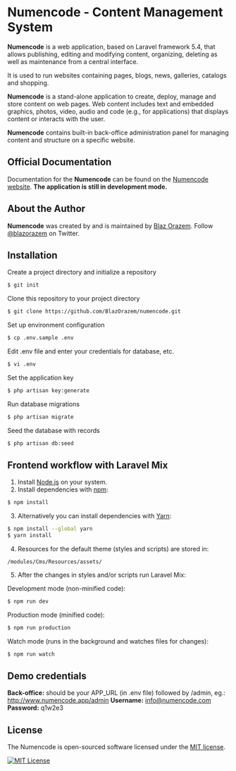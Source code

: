 # Numencode - Content Management System

**Numencode** is a web application, based on Laravel framework 5.4, that allows publishing, editing and modifying 
content, organizing, deleting as well as maintenance from a central interface.

It is used to run websites containing pages, blogs, news, galleries, catalogs and shopping.

**Numencode** is a stand-alone application to create, deploy, manage and store content on web pages. 
Web content includes text and embedded graphics, photos, video, audio and code (e.g., for applications) 
that displays content or interacts with the user.

**Numencode** contains built-in back-office administration panel for managing content and structure on a specific website.

## Official Documentation

Documentation for the **Numencode** can be found on the [Numencode website](http://www.numencode.com/page/docs/).
**The application is still in development mode.**

## About the Author

**Numencode** was created by and is maintained by [Blaz Orazem](http://www.orazem.si/).
Follow [@blazorazem](https://twitter.com/blazorazem) on Twitter.

## Installation

Create a project directory and initialize a repository
```bash
$ git init
```

Clone this repository to your project directory
```bash
$ git clone https://github.com/BlazOrazem/numencode.git
```

Set up environment configuration 
```bash
$ cp .env.sample .env
```

Edit .env file and enter your credentials for database, etc.
```bash
$ vi .env
```

Set the application key
```bash
$ php artisan key:generate
```

Run database migrations
```bash
$ php artisan migrate
```

Seed the database with records
```bash
$ php artisan db:seed
```

## Frontend workflow with Laravel Mix

1. Install [Node.js](https://nodejs.org/) on your system.
2. Install dependencies with [npm](https://www.npmjs.com/):
```bash
$ npm install
```
3. Alternatively you can install dependencies with [Yarn](https://yarnpkg.com/):
```bash
$ npm install --global yarn
$ yarn install
```
4. Resources for the default theme (styles and scripts) are stored in:
~~~
/modules/Cms/Resources/assets/
~~~
5. After the changes in styles and/or scripts run Laravel Mix:

Development mode (non-minified code):
```bash
$ npm run dev
```
Production mode (minified code):
```bash
$ npm run production
```
Watch mode (runs in the background and watches files for changes):
```bash
$ npm run watch
```

## Demo credentials

**Back-office:** should be your APP_URL (in .env file) followed by /admin, eg.: http://www.numencode.app/admin
**Username:** info@numencode.com
**Password:** q1w2e3

## License

The Numencode is open-sourced software licensed under the [MIT license](http://opensource.org/licenses/MIT).

[<img src="https://img.shields.io/packagist/l/doctrine/orm.svg?style=flat-square" alt="MIT License">](LICENSE)
